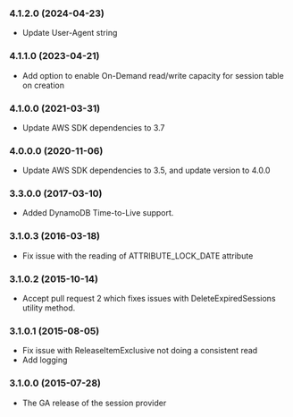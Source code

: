 ### 4.1.2.0 (2024-04-23)
* Update User-Agent string

### 4.1.1.0 (2023-04-21)
* Add option to enable On-Demand read/write capacity for session table on creation

### 4.1.0.0 (2021-03-31)
* Update AWS SDK dependencies to 3.7

### 4.0.0.0 (2020-11-06)
* Update AWS SDK dependencies to 3.5, and update version to 4.0.0

### 3.3.0.0 (2017-03-10)
* Added DynamoDB Time-to-Live support.

### 3.1.0.3 (2016-03-18)
* Fix issue with the reading of ATTRIBUTE_LOCK_DATE attribute

### 3.1.0.2 (2015-10-14)
* Accept pull request 2 which fixes issues with DeleteExpiredSessions utility method.

### 3.1.0.1 (2015-08-05)
* Fix issue with ReleaseItemExclusive not doing a consistent read
* Add logging

### 3.1.0.0 (2015-07-28)
* The GA release of the session provider